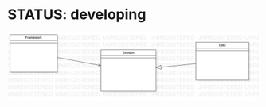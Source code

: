 <h1> <b>STATUS:</b> developing </h1>

![diagram](https://github.com/DIY0R/roster/blob/main/diagram.jpg)

